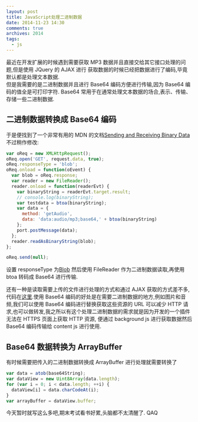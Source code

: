 ```yaml
---
layout: post
title: JavaScript处理二进制数据
date: 2014-11-23 14:30
comments: true
archives: 2014
tags:
  - js
---
```


最近在开发扩展的时候遇到需要获取 MP3 数据并且直接交给其它接口处理的问题,但是使用 JQuery 的 AJAX 进行
获取数据的时候已经把数据进行了编码,毕竟默认都是处理文本数据.  
但是我需要的是二进制数据并且进行 Base64 编码方便进行传输,因为 Base64 编码的值全是可打印字符.
Base64 常用于在通常处理文本数据的场合,表示、传输、存储一些二进制数据.

## 二进制数据转换成 Base64 编码

于是便找到了一个非常有用的 MDN 的文档[Sending and Receiving Binary Data](https://developer.mozilla.org/en-US/docs/Web/API/XMLHttpRequest/Sending_and_Receiving_Binary_Data)  
不过稍作修改:

```js
var oReq = new XMLHttpRequest();
oReq.open('GET', request.data, true);
oReq.responseType = 'blob';
oReq.onload = function(oEvent) {
  var blob = oReq.response;
  var reader = new FileReader();
  reader.onload = function(readerEvt) {
    var binaryString = readerEvt.target.result;
    // console.log(binaryString);
    var testdata = btoa(binaryString);
    var data = {
      method: 'getAudio',
      data: 'data:audio/mp3;base64,' + btoa(binaryString)
    };
    port.postMessage(data);
  };
  reader.readAsBinaryString(blob);
};

oReq.send(null);
```

设置 responseType 为[Blob](https://developer.mozilla.org/en/docs/Web/API/Blob)
然后使用 FileReader 作为二进制数据读取,再使用 btoa 转码成 Base64 进行传输.

还有一种是读取需要上传的文件进行处理的方式和通过 AJAX 获取的方式差不多,代码在[这里](http://jsfiddle.net/eliseosoto/JHQnk/).使用 Base64 编码的好处是在需要二进制数据的地方,例如图片和音频,我们可以使用 Base64 编码进行替换获取这些资源的 URL
可以减少 HTTP 请求,也可以做转发,我之所以有这个处理二进制数据的需求就是因为开发的一个插件无法在 HTTPS 页面上获取 HTTP 资源,
便通过 background js 进行获取数据然后 Base64 编码传输给 content js 进行使用.

## Base64 数据转换为 ArrayBuffer

有时候需要把传入的二进制数据转换成 ArrayBuffer 进行处理就需要转换了

```js
var data = atob(base64String);
var dataView = new Uint8Array(data.length);
for (var i = 0; i < data.length; ++i) {
  dataView[i] = data.charCodeAt(i);
}
var arrayBuffer = dataView.buffer;
```

今天暂时就写这么多吧,期末考试看书好累,头脑都不太清醒了. QAQ
